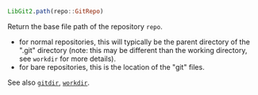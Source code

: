 ```julia
LibGit2.path(repo::GitRepo)
```

Return the base file path of the repository `repo`.

  * for normal repositories, this will typically be the parent directory of the ".git" directory (note: this may be different than the working directory, see `workdir` for more details).
  * for bare repositories, this is the location of the "git" files.

See also [`gitdir`](@ref), [`workdir`](@ref).

